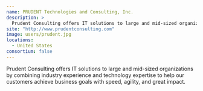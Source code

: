 ```yaml
---
name: PRUDENT Technologies and Consulting, Inc.
description: > 
  Prudent Consulting offers IT solutions to large and mid-sized organizations by combining industry experience and technology expertise to help our customers achieve business goals with speed, agility, and great impact.
site: "http://www.prudentconsulting.com"
image: users/prudent.jpg
locations: 
  - United States
consortium: false
---
```


Prudent Consulting offers IT solutions to large and mid-sized organizations by combining industry experience and technology expertise to help our customers achieve business goals with speed, agility, and great impact.
